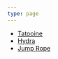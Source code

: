 ```yaml
---
type: page
---
```


- [Tatooine](/projects/tatooine/)
- [Hydra](/projects/hydra/)
- [Jump Rope](/general/sample/)


